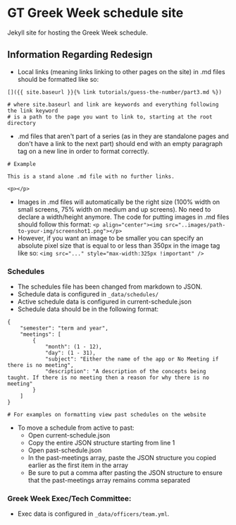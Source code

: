 # GT Greek Week schedule site

Jekyll site for hosting the Greek Week schedule.

## Information Regarding Redesign

* Local links (meaning links linking to other pages on the site) in .md files should be formatted like so:
```
[]({{ site.baseurl }}{% link tutorials/guess-the-number/part3.md %})

# where site.baseurl and link are keywords and everything following the link keyword
# is a path to the page you want to link to, starting at the root directory
```

* .md files that aren't part of a series (as in they are standalone pages and don't have a link to the next part) should end with an empty paragraph tag on a new line in order to format correctly.
```
# Example

This is a stand alone .md file with no further links.

<p></p>
```

* Images in .md files will automatically be the right size (100% width on small screens, 75% width on medium and up screens). No need to declare a width/height anymore. The code for putting images in .md files should follow this format: `<p align="center"><img src="..images/path-to-your-img/screenshot1.png"></p>`
* However, if you want an image to be smaller you can specify an absolute pixel size that is equal to or less than 350px in the image tag like so: `<img src="..." style="max-width:325px !important" />`

### Schedules
* The schedules file has been changed from markdown to JSON.
* Schedule data is configured in `_data/schedules/`
* Active schedule data is configured in current-schedule.json
* Schedule data should be in the following format:
```
{
    "semester": "term and year",
    "meetings": [
        {
            "month": (1 - 12),
            "day": (1 - 31),
            "subject": "Either the name of the app or No Meeting if there is no meeting",
            "description": "A description of the concepts being taught. If there is no meeting then a reason for why there is no meeting"
        }
    ]
}

# For examples on formatting view past schedules on the website
```

* To move a schedule from active to past:
    * Open current-schedule.json
    * Copy the entire JSON structure starting from line 1
    * Open past-schedule.json
    * In the past-meetings array, paste the JSON structure you copied earlier as the first item in the array
    * Be sure to put a comma after pasting the JSON structure to ensure that the past-meetings array remains comma separated

### Greek Week Exec/Tech Committee:
* Exec data is configured in `_data/officers/team.yml`.
